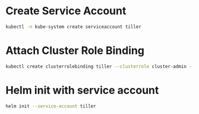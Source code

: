 # Create Service Account

```sh
kubectl -n kube-system create serviceaccount tiller
```

# Attach Cluster Role Binding

```sh
kubectl create clusterrolebinding tiller --clusterrole cluster-admin --serviceaccount=kube-system:tiller
```

# Helm init with service account

```sh
helm init --service-account tiller
```
